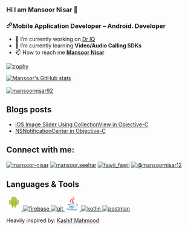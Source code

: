 ### Hi I am Mansoor Nisar 👋

<h3 dir="auto"><a id="user-content" class="anchor" aria-hidden="true" href="#"><svg class="octicon octicon-link" viewBox="0 0 16 16" version="1.1" width="16" height="16" aria-hidden="true"><path fill-rule="evenodd" d="M7.775 3.275a.75.75 0 001.06 1.06l1.25-1.25a2 2 0 112.83 2.83l-2.5 2.5a2 2 0 01-2.83 0 .75.75 0 00-1.06 1.06 3.5 3.5 0 004.95 0l2.5-2.5a3.5 3.5 0 00-4.95-4.95l-1.25 1.25zm-4.69 9.64a2 2 0 010-2.83l2.5-2.5a2 2 0 012.83 0 .75.75 0 001.06-1.06 3.5 3.5 0 00-4.95 0l-2.5 2.5a3.5 3.5 0 004.95 4.95l1.25-1.25a.75.75 0 00-1.06-1.06l-1.25 1.25a2 2 0 01-2.83 0z"></path></svg></a>Mobile Application Developer – Android. Developer</h3>

- 🔭 I’m currently working on [Dr IQ](https://play.google.com/store/apps/details?id=com.attech.attech_android_1.driq&hl=en&gl=US)
- 🌱 I’m currently learning <strong>Video/Audio Calling SDKs</strong>
- 📫 How to reach me <strong><a href="mailto:mansoornisar12@gmail.com">Mansoor Nisar</a></strong>

[![trophy](https://github-profile-trophy.vercel.app/?username=mansoornisar92)](https://github.com/ryo-ma/github-profile-trophy)

[![Mansoor's GitHub stats](https://github-readme-stats.vercel.app/api?username=mansoornisar92)](https://github.com/mansoornisar92/github-readme-stats?hide=stars)

<p dir="auto"><a target="_blank" rel="noopener noreferrer" href="https://camo.githubusercontent.com/60d977f8f2cffb86f7322d1d4c475db7c2fcbc6938b08287a5734eb99a9a25be/68747470733a2f2f6769746875622d726561646d652d73746174732e76657263656c2e6170702f6170692f746f702d6c616e67733f757365726e616d653d6b61736869662d652673686f775f69636f6e733d74727565266c6f63616c653d656e266c61796f75743d636f6d70616374"><img align="center" src="https://camo.githubusercontent.com/60d977f8f2cffb86f7322d1d4c475db7c2fcbc6938b08287a5734eb99a9a25be/68747470733a2f2f6769746875622d726561646d652d73746174732e76657263656c2e6170702f6170692f746f702d6c616e67733f757365726e616d653d6b61736869662d652673686f775f69636f6e733d74727565266c6f63616c653d656e266c61796f75743d636f6d70616374" alt="mansoornisar92" data-canonical-src="https://github-readme-stats.vercel.app/api/top-langs?username=mansoornisar92&amp;show_icons=true&amp;locale=en&amp;layout=compact" style="max-width: 100%;"></a></p>

## Blogs posts
<ul dir="auto">
<li><a href="https://medium.com/@mansoornisar12/ios-image-slider-using-collectionview-in-objective-c-25aae3a996ac" rel="nofollow">iOS Image Slider Using CollectionView in Objective-C</a></li>
<li><a href="https://medium.com/@mansoornisar12/nsnotificationcenter-885c2bb2aaec" rel="nofollow">NSNotificationCenter in Objective-C</a></li>
</ul>


## Connect with me:
<p align="left" dir="auto">
<a href="https://linkedin.com/in/mansoor-nisar" rel="nofollow"><img align="center" src="https://raw.githubusercontent.com/rahuldkjain/github-profile-readme-generator/master/src/images/icons/Social/linked-in-alt.svg" alt="mansoor-nisar" height="30" width="40" style="max-width: 100%;"></a>
<a href="https://fb.com/mansoor.seehar" rel="nofollow"><img align="center" src="https://raw.githubusercontent.com/rahuldkjain/github-profile-readme-generator/master/src/images/icons/Social/facebook.svg" alt="mansoor.seehar" height="30" width="40" style="max-width: 100%;"></a>
<a href="https://instagram.com/fawii_fawii" rel="nofollow"><img align="center" src="https://raw.githubusercontent.com/rahuldkjain/github-profile-readme-generator/master/src/images/icons/Social/instagram.svg" alt="fawii_fawii" height="30" width="40" style="max-width: 100%;"></a>
<a href="https://medium.com/@mansoornisar12" rel="nofollow"><img align="center" src="https://raw.githubusercontent.com/rahuldkjain/github-profile-readme-generator/master/src/images/icons/Social/medium.svg" alt="@mansoornisar12" height="30" width="40" style="max-width: 100%;"></a>
</p>

## Languages & Tools
<p align="left" dir="auto"> <a href="https://developer.android.com" rel="nofollow"> <img src="https://raw.githubusercontent.com/devicons/devicon/master/icons/android/android-original-wordmark.svg" alt="android" width="40" height="40" style="max-width: 100%;"> </a>  <a href="https://firebase.google.com/" rel="nofollow"> <img src="https://camo.githubusercontent.com/dd4b2422ed3bfc9da88c43d18550375c66f9584327dff7ecc19315ce50b96f07/68747470733a2f2f7777772e766563746f726c6f676f2e7a6f6e652f6c6f676f732f66697265626173652f66697265626173652d69636f6e2e737667" alt="firebase" width="40" height="40" data-canonical-src="https://www.vectorlogo.zone/logos/firebase/firebase-icon.svg" style="max-width: 100%;"> </a> <a href="https://git-scm.com/" rel="nofollow"> <img src="https://camo.githubusercontent.com/fbfcb9e3dc648adc93bef37c718db16c52f617ad055a26de6dc3c21865c3321d/68747470733a2f2f7777772e766563746f726c6f676f2e7a6f6e652f6c6f676f732f6769742d73636d2f6769742d73636d2d69636f6e2e737667" alt="git" width="40" height="40" data-canonical-src="https://www.vectorlogo.zone/logos/git-scm/git-scm-icon.svg" style="max-width: 100%;"> </a> <a href="https://www.java.com" rel="nofollow"> <img src="https://raw.githubusercontent.com/devicons/devicon/master/icons/java/java-original.svg" alt="java" width="40" height="40" style="max-width: 100%;"> </a> <a href="https://kotlinlang.org" rel="nofollow"> <img src="https://camo.githubusercontent.com/76ae44a94388e048be2d8f5730d221c844f291162e6c5cdd632b1623a1b859f8/68747470733a2f2f7777772e766563746f726c6f676f2e7a6f6e652f6c6f676f732f6b6f746c696e6c616e672f6b6f746c696e6c616e672d69636f6e2e737667" alt="kotlin" width="40" height="40" data-canonical-src="https://www.vectorlogo.zone/logos/kotlinlang/kotlinlang-icon.svg" style="max-width: 100%;"> </a> <a href="https://postman.com" rel="nofollow"> <img src="https://camo.githubusercontent.com/93b32389bf746009ca2370de7fe06c3b5146f4c99d99df65994f9ced0ba41685/68747470733a2f2f7777772e766563746f726c6f676f2e7a6f6e652f6c6f676f732f676574706f73746d616e2f676574706f73746d616e2d69636f6e2e737667" alt="postman" width="40" height="40" data-canonical-src="https://www.vectorlogo.zone/logos/getpostman/getpostman-icon.svg" style="max-width: 100%;"> </a> 
</p>


Heavily inspired by: [Kashif Mahmood](https://github.com/Kashif-E)
<!--
**MansoorNisar92/mansoornisar92** is a ✨ _special_ ✨ repository because its `README.md` (this file) appears on your GitHub profile.

Here are some ideas to get you started:



- 👯 I’m looking to collaborate on ...
- 🤔 I’m looking for help with ...
- 💬 Ask me about ...
- 😄 Pronouns: ...
- ⚡ Fun fact: ...
-->
